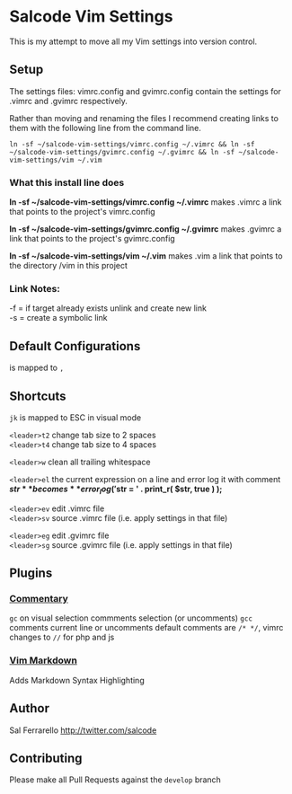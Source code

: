 Salcode Vim Settings
====================
This is my attempt to move all my Vim settings into version control.

Setup
-----
The settings files: vimrc.config and gvimrc.config contain the
settings for .vimrc and .gvimrc respectively.

Rather than moving and renaming the files I recommend creating
links to them with the following line from the command line.

`ln -sf ~/salcode-vim-settings/vimrc.config ~/.vimrc && ln -sf ~/salcode-vim-settings/gvimrc.config ~/.gvimrc && ln -sf ~/salcode-vim-settings/vim ~/.vim`

### What this install line does
**ln -sf ~/salcode-vim-settings/vimrc.config ~/.vimrc**
makes .vimrc a link that points to the project's vimrc.config

**ln -sf ~/salcode-vim-settings/gvimrc.config ~/.gvimrc**
makes .gvimrc a link that points to the project's gvimrc.config

**ln -sf ~/salcode-vim-settings/vim ~/.vim**
makes .vim a link that points to the directory /vim in this project

### Link Notes:
-f = if target already exists unlink and create new link  
-s = create a symbolic link

Default Configurations
----------------------
<leader> is mapped to `,`

Shortcuts
---------
`jk` is mapped to ESC in visual mode

`<leader>t2` change tab size to 2 spaces  
`<leader>t4` change tab size to 4 spaces

`<leader>w` clean all trailing whitespace

`<leader>el` the current expression on a line and error log it with comment  
**$str** becomes **error_log( '$str = ' . print_r( $str, true ) );**

`<leader>ev` edit .vimrc file  
`<leader>sv` source .vimrc file (i.e. apply settings in that file)

`<leader>eg` edit .gvimrc file  
`<leader>sg` source .gvimrc file (i.e. apply settings in that file)


Plugins
-------

### [Commentary](https://github.com/tpope/vim-commentary)
`gc` on visual selection commments selection (or uncomments)
`gcc` comments current line or uncomments
default comments are `/* */`, vimrc changes to `//` for php and js

### [Vim Markdown](https://github.com/plasticboy/vim-markdown)
Adds Markdown Syntax Highlighting

Author
------
Sal Ferrarello
http://twitter.com/salcode

Contributing
------------
Please make all Pull Requests against the `develop` branch
